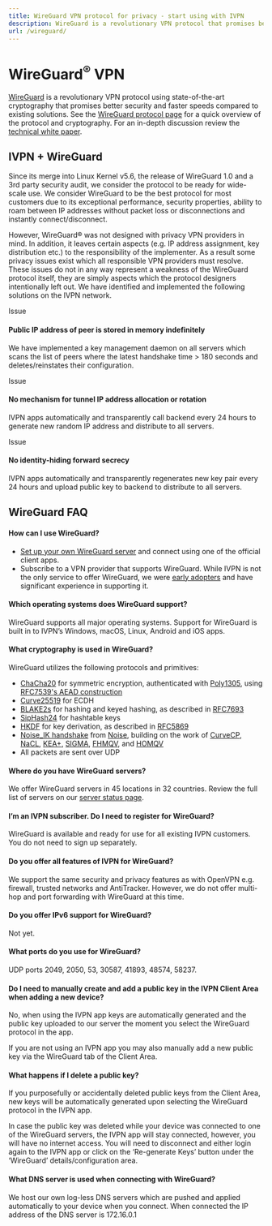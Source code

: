 ```yaml
---
title: WireGuard VPN protocol for privacy - start using with IVPN
description: WireGuard is a revolutionary VPN protocol that promises better security and faster speeds compared to existing solutions. IVPN offers WireGuard in our Windows, macOS, Linux, Android and iOS apps. Get set up and running with WireGuard VPN in two minutes.
url: /wireguard/
---
```

# WireGuard<sup>®</sup> VPN

[WireGuard](https://www.wireguard.com/) is a revolutionary VPN protocol using state-of-the-art cryptography that promises better security and faster speeds compared to existing solutions. See the [WireGuard protocol page](https://www.wireguard.com/) for a quick overview of the protocol and cryptography. For an in-depth discussion review the [technical white paper](https://www.wireguard.com/papers/wireguard.pdf).

## IVPN + WireGuard

Since its merge into Linux Kernel v5.6, the release of WireGuard 1.0 and a 3rd party security audit, we consider the protocol to be ready for wide-scale use. We consider WireGuard to be the best protocol for most customers due to its exceptional performance, security properties, ability to roam between IP addresses without packet loss or disconnections and instantly connect/disconnect.

However, WireGuard® was not designed with privacy VPN providers in mind. In addition, it leaves certain aspects (e.g. IP address assignment, key distribution etc.) to the responsibility of the implementer. As a result some privacy issues exist which all responsible VPN providers must resolve. These issues do not in any way represent a weakness of the WireGuard protocol itself, they are simply aspects which the protocol designers intentionally left out. We have identified and implemented the following solutions on the IVPN network.

<span class="badge">Issue</span>

#### Public IP address of peer is stored in memory indefinitely

We have implemented a key management daemon on all servers which scans the list of peers where the latest handshake time > 180 seconds and deletes/reinstates their configuration.

<span class="badge">Issue</span>

#### No mechanism for tunnel IP address allocation or rotation

IVPN apps automatically and transparently call backend every 24 hours to generate new random IP address and distribute to all servers.

<span class="badge">Issue</span>

#### No identity-hiding forward secrecy

IVPN apps automatically and transparently regenerates new key pair every 24 hours and upload public key to backend to distribute to all servers. 

## WireGuard  FAQ

#### How can I use WireGuard?

* [Set up your own WireGuard server](https://www.wireguard.com/quickstart/) and connect using one of the official client apps.
* Subscribe to a VPN provider that supports WireGuard. While IVPN is not the only service to offer WireGuard, we were [early adopters](/blog/introducing-wireguard-fully-automated/) and have significant experience in supporting it.

#### Which operating systems does WireGuard support?

WireGuard supports all major operating systems. Support for WireGuard is built in to IVPN’s Windows, macOS, Linux, Android and iOS apps.

#### What cryptography is used in WireGuard?

WireGuard utilizes the following protocols and primitives:

* [ChaCha20](http://cr.yp.to/chacha.html) for symmetric encryption, authenticated with [Poly1305](http://cr.yp.to/mac.html), using [RFC7539's AEAD construction](https://tools.ietf.org/html/rfc7539)
* [Curve25519](http://cr.yp.to/ecdh.html) for ECDH
* [BLAKE2s](https://blake2.net/) for hashing and keyed hashing, as described in [RFC7693](https://tools.ietf.org/html/rfc7693)
* [SipHash24](https://131002.net/siphash/) for hashtable keys
* [HKDF](https://eprint.iacr.org/2010/264) for key derivation, as described in [RFC5869](https://tools.ietf.org/html/rfc5869)
* [Noise_IK handshake](https://www.wireguard.com/protocol/#key-exchange-and-data-packets) from [Noise](http://noiseprotocol.org/noise.pdf), building on the work of [CurveCP](http://www.curvecp.org/), [NaCL](http://cr.yp.to/highspeed/naclcrypto-20090310.pdf), [KEA+](http://research.microsoft.com/en-us/um/people/klauter/security_of_kea_ake_protocol.pdf), [SIGMA](http://webee.technion.ac.il/~hugo/sigma-pdf.pdf), [FHMQV](https://eprint.iacr.org/2009/408.pdf), and [HOMQV](https://eprint.iacr.org/2010/638.pdf)
* All packets are sent over UDP

#### Where do you have WireGuard servers?

We offer WireGuard servers in 45 locations in 32 countries. Review the full list of servers on our [server status page](/status/).

#### I’m an IVPN subscriber. Do I need to register for WireGuard?

WireGuard is available and ready for use for all existing IVPN customers. You do not need to sign up separately.

#### Do you offer all features of IVPN for WireGuard?

We support the same security and privacy features as with OpenVPN e.g. firewall, trusted networks and AntiTracker. However, we do not offer multi-hop and port forwarding with WireGuard at this time.

#### Do you offer IPv6 support for WireGuard?

Not yet.

#### What ports do you use for WireGuard?

UDP ports 2049, 2050, 53, 30587, 41893, 48574, 58237.

#### Do I need to manually create and add a public key in the IVPN Client Area when adding a new device?

No, when using the IVPN app keys are automatically generated and the public key uploaded to our server the moment you select the WireGuard protocol in the app.

If you are not using an IVPN app you may also manually add a new public key via the WireGuard tab of the Client Area.

#### What happens if I delete a public key?

If you purposefully or accidentally deleted public keys from the Client Area, new keys will be automatically generated upon selecting the WireGuard protocol in the IVPN app.

In case the public key was deleted while your device was connected to one of the WireGuard servers, the IVPN app will stay connected, however, you will have no internet access. You will need to disconnect and either login again to the IVPN app or click on the ‘Re-generate Keys’ button under the ‘WireGuard’ details/configuration area.

#### What DNS server is used when connecting with WireGuard?

We host our own log-less DNS servers which are pushed and applied automatically to your device when you connect. When connected the IP address of the DNS server is 172.16.0.1

